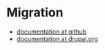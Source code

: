 # Migration

* [documentation at github](wiki)
* [documentation at drupal.org](http://drupal.org/node/1223632)
